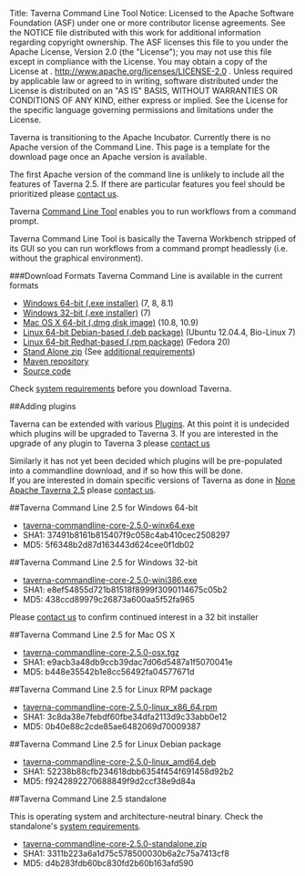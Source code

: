 Title:     Taverna Command Line Tool
Notice:    Licensed to the Apache Software Foundation (ASF) under one
           or more contributor license agreements.  See the NOTICE file
           distributed with this work for additional information
           regarding copyright ownership.  The ASF licenses this file
           to you under the Apache License, Version 2.0 (the
           "License"); you may not use this file except in compliance
           with the License.  You may obtain a copy of the License at
           .
             http://www.apache.org/licenses/LICENSE-2.0
           .
           Unless required by applicable law or agreed to in writing,
           software distributed under the License is distributed on an
           "AS IS" BASIS, WITHOUT WARRANTIES OR CONDITIONS OF ANY
           KIND, either express or implied.  See the License for the
           specific language governing permissions and limitations
           under the License.

<div class="alert alert-info" role="alert"><p>
<span class="glyphicon glyphicon-info-sign" aria-hidden="true"></span>
Taverna is transitioning to the Apache Incubator. 
Currently there is no Apache version of the Command Line.
This page is a template for the download page once an Apache version is available. 
</div>

The first Apache version of the command line is unlikely to include all the features of 
  Taverna 2.5.
If there are particular features you feel should be prioritized please [contact us](/community).

Taverna [Command Line Tool](/documentation/command-line) enables you to run workflows from a 
  command prompt.

Taverna Command Line Tool is basically the Taverna Workbench stripped of its GUI so you can run 
   workflows from a command prompt headlessly (i.e. without the graphical environment).

###Download Formats
Taverna Command Line is available in the current formats

 - [Windows 64-bit (.exe installer)](#windows64) (7, 8, 8.1)
 - [Windows 32-bit (.exe installer)](#windows32) (7) 
 - [Mac OS X 64-bit (.dmg disk image)](#maxos) (10.8, 10.9)
 - [Linux 64-bit Debian-based (.deb package)](#linuxdeb) (Ubuntu 12.04.4, Bio-Linux 7)
 - [Linux 64-bit Redhat-based (.rpm package)](#linuxrpm) (Fedora 20)
 - [Stand Alone zip](#zip) (See 
   [additional requirements](/download/system-requirements#standalone))
 - [Maven repository](/download/maven)
 - [Source code](/code)

Check [system requirements](/download/system-requirements) before you download 
  Taverna. 

##Adding plugins

Taverna can be extended with various [Plugins](/documentation/plugins).
At this point it is undecided which plugins will be upgraded to Taverna 3.
If you are interested in the upgrade of any plugin to Taverna 3 please [contact us](/community) 

Similarly it has not yet been decided which plugins will be pre-populated into a commandline 
   download, and if so how this will be done.  
If you are interested in domain specific versions of Taverna as done in 
   [None Apache Taverna 2.5](http://www.taverna.org.uk/download/command-line-tool/2-5/) please 
   [contact us](/community).

<a name="windows64"></a>
##Taverna Command Line 2.5 for Windows 64-bit

 - [taverna-commandline-core-2.5.0-winx64.exe](http://www.taverna.org.uk/download/command-line-tool/2-5/core/#download-windows)
 - SHA1: 37491b8161b815407f9c058c4ab410cec2508297
 - MD5: 5f6348b2d87d163443d624cee0f1db02

<a name="windows32"></a>
##Taverna Command Line 2.5 for Windows 32-bit 

 - [taverna-commandline-core-2.5.0-wini386.exe](http://www.taverna.org.uk/download/command-line-tool/2-5/core/#download-windows)
 - SHA1: e8ef54855d721b81518f8999f3090114675c05b2
 - MD5: 438ccd89979c26873a600aa5f52fa965

Please [contact us](/community) to confirm continued interest in a 32 bit installer

<a name="maxos"></a>
##Taverna Command Line 2.5 for Mac OS X

 - [taverna-commandline-core-2.5.0-osx.tgz](http://www.taverna.org.uk/download/command-line-tool/2-5/core/#download-mac)
 - SHA1: e9acb3a48db9ccb39dac7d06d5487a1f5070041e
 - MD5: b448e35542b1e8cc56492fa04577671d

<a name="linuxdeb"></a>
##Taverna Command Line 2.5 for Linux RPM package

 - [taverna-commandline-core-2.5.0-linux_x86_64.rpm](http://www.taverna.org.uk/download/command-line-tool/2-5/core/#download-linux)
 - SHA1: 3c8da38e7febdf60fbe34dfa2113d9c33abb0e12
 - MD5: 0b40e88c2cde85ae6482069d70009387

<a name="linuxrpm"></a>
##Taverna Command Line 2.5 for Linux Debian package

 - [taverna-commandline-core-2.5.0-linux_amd64.deb](http://www.taverna.org.uk/download/command-line-tool/2-5/core/#download-linux)
 - SHA1: 52238b88cfb234618dbb6354f454f691458d92b2
 - MD5: f9242892270688849f9d2ccf38e9d84a

<a name="#zip"></a>
##Taverna Command Line 2.5 standalone

This is operating system and architecture-neutral binary. 
Check the standalone's [system requirements](/download/system-requirements#standalone).

 - [taverna-commandline-core-2.5.0-standalone.zip](http://www.taverna.org.uk/download/command-line-tool/2-5/core/#download-binary)
 - SHA1: 3311b223a6a1d75c578500030b6a2c75a7413cf8
 - MD5: d4b283fdb60bc830fd2b60b163afd590
